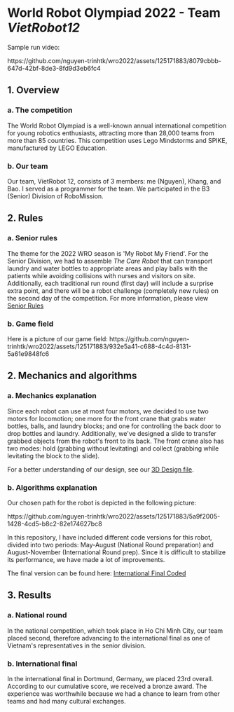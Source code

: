 <h1>World Robot Olympiad 2022 - Team <i>VietRobot12</i></h1>
<p>Sample run video: </p>
https://github.com/nguyen-trinhtk/wro2022/assets/125171883/8079cbbb-647d-42bf-8de3-8fd9d3eb6fc4
<h2>1. Overview</h2>
<h3>  a. The competition </h3>
<p>The World Robot Olympiad is a well-known annual international competition for young robotics enthusiasts, attracting more than 28,000 teams from more than 85 countries. This competition uses Lego Mindstorms and SPIKE, manufactured by LEGO Education.</p>
<h3>  b. Our team </h3>
<p>Our team, VietRobot 12, consists of 3 members: me (Nguyen), Khang, and Bao. I served as a programmer for the team. We participated in the B3 (Senior) Division of RoboMission. </p>
<h2>2. Rules</h2>
<h3>  a. Senior rules</h3>
<p>The theme for the 2022 WRO season is 'My Robot My Friend'. For the Senior Division, we had to assemble <i>The Care Robot</i> that can transport laundry and water bottles to appropriate areas and play balls with the patients while avoiding collisions with nurses and visitors on site. Additionally, each traditional run round (first day) will include a surprise extra point, and there will be a robot challenge (completely new rules) on the second day of the competition. For more information, please view <a href="https://wro-association.org/wp-content/uploads/WRO-2022-RoboMission-Senior.pdf">Senior Rules</a></p>
<h3>  b. Game field</h3>
<p> Here is a picture of our game field: https://github.com/nguyen-trinhtk/wro2022/assets/125171883/932e5a41-c688-4c4d-8131-5a61e9848fc6
</p>
<h2>2. Mechanics and algorithms</h2>
<h3>  a. Mechanics explanation </h3>
<p>Since each robot can use at most four motors, we decided to use two motors for locomotion; one more for the front crane that grabs water bottles, balls, and laundry blocks; and one for controlling the back door to drop bottles and laundry. Additionally, we've designed a slide to transfer grabbed objects from the robot's front to its back. The front crane also has two modes: hold (grabbing without levitating) and collect (grabbing while levitating the block to the slide). </p>
<p>For a better understanding of our design, see our <a href="https://github.com/nguyen-trinhtk/wro2022/blob/main/detached-model.io">3D Design file</a>.</p>
<h3>  b. Algorithms explanation </h3>
<p>Our chosen path for the robot is depicted in the following picture: </p> https://github.com/nguyen-trinhtk/wro2022/assets/125171883/5a9f2005-1428-4cd5-b8c2-82e174627bc8



<p>In this repository, I have included different code versions for this robot, divided into two periods: May-August (National Round preparation) and August-November (International Round prep). Since it is difficult to stabilize its performance, we have made a lot of improvements.</p>
<p>The final version can be found here: <a href="https://github.com/nguyen-trinhtk/wro2022/blob/main/runWRO.ev3">International Final Coded</a></p>
<h2>3. Results</h2>
<h3>  a. National round</h3>
<p>In the national competition, which took place in Ho Chi Minh City, our team placed second, therefore advancing to the international final as one of Vietnam's representatives in the senior division. </p>
<h3>  b. International final</h3>
<p>In the international final in Dortmund, Germany, we placed 23rd overall. According to our cumulative score, we received a bronze award. The experience was worthwhile because we had a chance to learn from other teams and had many cultural exchanges.</p>
